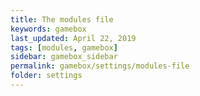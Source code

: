 ```yaml
---
title: The modules file
keywords: gamebox
last_updated: April 22, 2019
tags: [modules, gamebox]
sidebar: gamebox_sidebar
permalink: gamebox/settings/modules-file
folder: settings
---
```

